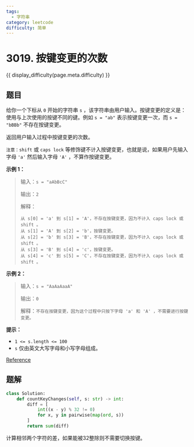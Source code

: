 ```yaml
---
tags:
  - 字符串
category: leetcode
difficulty: 简单
---
```


# 3019. 按键变更的次数

{{ display_difficulty(page.meta.difficulty) }}

## 题目

给你一个下标从 `0` 开始的字符串 `s` ，该字符串由用户输入。按键变更的定义是：使用与上次使用的按键不同的键。例如 `s = "ab"` 表示按键变更一次，而 `s = "bBBb"` 不存在按键变更。

返回用户输入过程中按键变更的次数。

`注意：shift` 或 `caps lock` 等修饰键不计入按键变更，也就是说，如果用户先输入字母 `'a'` 然后输入字母 `'A'` ，不算作按键变更。

**示例 1：**

> 输入：`s = "aAbBcC"`
>
> 输出：`2`
>
> 解释：
> ```
> 从 s[0] = 'a' 到 s[1] = 'A'，不存在按键变更，因为不计入 caps lock 或 shift 。
> 从 s[1] = 'A' 到 s[2] = 'b'，按键变更。
> 从 s[2] = 'b' 到 s[3] = 'B'，不存在按键变更，因为不计入 caps lock 或 shift 。
> 从 s[3] = 'B' 到 s[4] = 'c'，按键变更。
> 从 s[4] = 'c' 到 s[5] = 'C'，不存在按键变更，因为不计入 caps lock 或 shift 。
> ```

**示例 2：**

> 输入：`s = "AaAaAaaA"`
>
> 输出：`0`
>
> 解释：`不存在按键变更，因为这个过程中只按下字母 'a' 和 'A' ，不需要进行按键变更。`

**提示：**

* `1 <= s.length <= 100`
* `s` 仅由英文大写字母和小写字母组成。

[Reference](https://leetcode.cn/problems/number-of-changing-keys)

## 题解

```python
class Solution:
    def countKeyChanges(self, s: str) -> int:
        diff = [
            int((x - y) % 32 != 0)
            for x, y in pairwise(map(ord, s))
        ]
        return sum(diff)
```

计算相邻两个字符的差，如果能被32整除则不需要切换按键。
